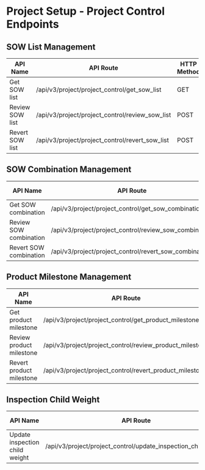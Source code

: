 # Project Setup - Project Control Endpoints

## SOW List Management

| API Name | API Route | HTTP Method |
|----------|-----------|-------------|
| Get SOW list | /api/v3/project/project_control/get_sow_list | GET |
| Review SOW list | /api/v3/project/project_control/review_sow_list | POST |
| Revert SOW list | /api/v3/project/project_control/revert_sow_list | POST |

## SOW Combination Management

| API Name | API Route | HTTP Method |
|----------|-----------|-------------|
| Get SOW combination | /api/v3/project/project_control/get_sow_combination | GET |
| Review SOW combination | /api/v3/project/project_control/review_sow_combination | POST |
| Revert SOW combination | /api/v3/project/project_control/revert_sow_combination | POST |

## Product Milestone Management

| API Name | API Route | HTTP Method |
|----------|-----------|-------------|
| Get product milestone | /api/v3/project/project_control/get_product_milestone | GET |
| Review product milestone | /api/v3/project/project_control/review_product_milestone | POST |
| Revert product milestone | /api/v3/project/project_control/revert_product_milestone | POST |

## Inspection Child Weight

| API Name | API Route | HTTP Method |
|----------|-----------|-------------|
| Update inspection child weight | /api/v3/project/project_control/update_inspection_child_weight | POST |
